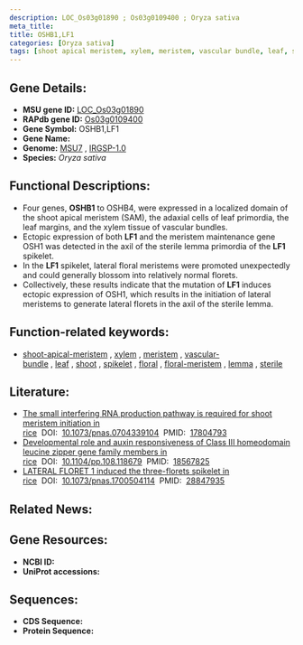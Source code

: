 ```yaml
---
description: LOC_Os03g01890 ; Os03g0109400 ; Oryza sativa
meta_title:
title: OSHB1,LF1
categories: [Oryza sativa]
tags: [shoot apical meristem, xylem, meristem, vascular bundle, leaf, shoot, spikelet, floral, floral meristem, lemma, sterile]
---
```


## Gene Details:
- **MSU gene ID:** [LOC_Os03g01890](http://rice.uga.edu/cgi-bin/ORF_infopage.cgi?orf=LOC_Os03g01890)  
- **RAPdb gene ID:** [Os03g0109400](https://rapdb.dna.affrc.go.jp/locus/?name=Os03g0109400)  
- **Gene Symbol:** OSHB1,LF1
- **Gene Name:**
- **Genome:**  [MSU7](http://rice.uga.edu/)&nbsp;,&nbsp;[IRGSP-1.0](https://rapdb.dna.affrc.go.jp/download/irgsp1.html)
- **Species:** *Oryza sativa*

## Functional Descriptions:
   - Four genes, **OSHB1** to OSHB4, were expressed in a localized domain of the shoot apical meristem (SAM), the adaxial cells of leaf primordia, the leaf margins, and the xylem tissue of vascular bundles.
   - Ectopic expression of both **LF1** and the meristem maintenance gene OSH1 was detected in the axil of the sterile lemma primordia of the **LF1** spikelet.
   - In the **LF1** spikelet, lateral floral meristems were promoted unexpectedly and could generally blossom into relatively normal florets.
   - Collectively, these results indicate that the mutation of **LF1** induces ectopic expression of OSH1, which results in the initiation of lateral meristems to generate lateral florets in the axil of the sterile lemma.

## Function-related keywords:
   - [shoot-apical-meristem](/tags/shoot-apical-meristem/)&nbsp;,&nbsp;[xylem](/tags/xylem/)&nbsp;,&nbsp;[meristem](/tags/meristem/)&nbsp;,&nbsp;[vascular-bundle](/tags/vascular-bundle/)&nbsp;,&nbsp;[leaf](/tags/leaf/)&nbsp;,&nbsp;[shoot](/tags/shoot/)&nbsp;,&nbsp;[spikelet](/tags/spikelet/)&nbsp;,&nbsp;[floral](/tags/floral/)&nbsp;,&nbsp;[floral-meristem](/tags/floral-meristem/)&nbsp;,&nbsp;[lemma](/tags/lemma/)&nbsp;,&nbsp;[sterile](/tags/sterile/)

## Literature:
   - [The small interfering RNA production pathway is required for shoot meristem initiation in rice](https://www.doi.org/10.1073/pnas.0704339104)&nbsp;&nbsp;DOI:&nbsp;&nbsp;[10.1073/pnas.0704339104](https://www.doi.org/10.1073/pnas.0704339104)&nbsp;&nbsp;PMID:&nbsp;&nbsp;[17804793](https://pubmed.ncbi.nlm.nih.gov/17804793/)
   - [Developmental role and auxin responsiveness of Class III homeodomain leucine zipper gene family members in rice](https://www.doi.org/10.1104/pp.108.118679)&nbsp;&nbsp;DOI:&nbsp;&nbsp;[10.1104/pp.108.118679](https://www.doi.org/10.1104/pp.108.118679)&nbsp;&nbsp;PMID:&nbsp;&nbsp;[18567825](https://pubmed.ncbi.nlm.nih.gov/18567825/)
   - [LATERAL FLORET 1 induced the three-florets spikelet in rice](https://www.doi.org/10.1073/pnas.1700504114)&nbsp;&nbsp;DOI:&nbsp;&nbsp;[10.1073/pnas.1700504114](https://www.doi.org/10.1073/pnas.1700504114)&nbsp;&nbsp;PMID:&nbsp;&nbsp;[28847935](https://pubmed.ncbi.nlm.nih.gov/28847935/)

## Related News:

## Gene Resources:
- **NCBI ID:**  []()
- **UniProt accessions:** [](https://www.uniprot.org/uniprotkb//entry)

## Sequences:
- **CDS Sequence:**
- **Protein Sequence:**
